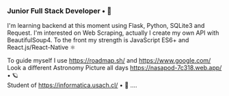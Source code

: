 ### Junior Full Stack Developer • 💾

I'm learning backend at this moment using Flask, Python, SQLite3 and Request. I'm interested on Web Scraping, actually I create my own API with BeautifulSoup4.
To the front my strength is JavaScript ES6+ and React.js/React-Native ⚛

To guide myself I use https://roadmap.sh/ and https://www.google.com/                 
Look a different Astronomy Picture all days https://nasapod-7c318.web.app/ • 🪐                                                                                                                                                            
Student of https://informatica.usach.cl/ • 📑
....